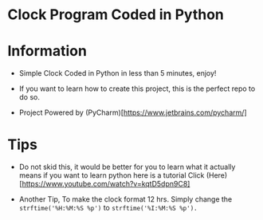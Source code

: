 # Clock Program Coded in Python


# Information

* Simple Clock Coded in Python in less than 5 minutes, enjoy!


* If you want to learn how to create this project, this is the perfect repo to do so.


* Project Powered by (PyCharm)[https://www.jetbrains.com/pycharm/]

# Tips

* Do not skid this, it would be better for you to learn what it actually means if you want to learn python here is a tutorial Click (Here)[https://www.youtube.com/watch?v=kqtD5dpn9C8]


* Another Tip, To make the clock format 12 hrs. Simply change the ```strftime('%H:%M:%S %p')``` to ```strftime('%I:%M:%S %p'). ```